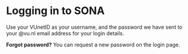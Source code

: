 
# Logging in to SONA

Use your VUnetID as your username, and the password we have sent to your @vu.nl email address for your login details.

**Forgot password?** You can request a new password on the login page.
